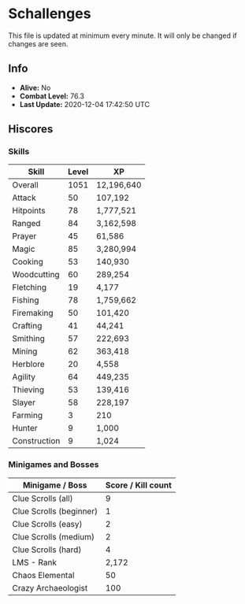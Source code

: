 # Schallenges

This file is updated at minimum every minute. It will only be changed if changes are seen.

## Info

 - **Alive:** No
 - **Combat Level:** 76.3
 - **Last Update:** 2020-12-04 17:42:50 UTC

## Hiscores

### Skills

| Skill | Level | XP |
|--|--|--|
| Overall | 1051 | 12,196,640 |
| Attack | 50 | 107,192 |
| Hitpoints | 78 | 1,777,521 |
| Ranged | 84 | 3,162,598 |
| Prayer | 45 | 61,586 |
| Magic | 85 | 3,280,994 |
| Cooking | 53 | 140,930 |
| Woodcutting | 60 | 289,254 |
| Fletching | 19 | 4,177 |
| Fishing | 78 | 1,759,662 |
| Firemaking | 50 | 101,420 |
| Crafting | 41 | 44,241 |
| Smithing | 57 | 222,693 |
| Mining | 62 | 363,418 |
| Herblore | 20 | 4,558 |
| Agility | 64 | 449,235 |
| Thieving | 53 | 139,416 |
| Slayer | 58 | 228,197 |
| Farming | 3 | 210 |
| Hunter | 9 | 1,000 |
| Construction | 9 | 1,024 |

### Minigames and Bosses

| Minigame / Boss | Score / Kill count |
|--|--|
| Clue Scrolls (all) | 9 |
| Clue Scrolls (beginner) | 1 |
| Clue Scrolls (easy) | 2 |
| Clue Scrolls (medium) | 2 |
| Clue Scrolls (hard) | 4 |
| LMS - Rank | 2,172 |
| Chaos Elemental | 50 |
| Crazy Archaeologist | 100 |
